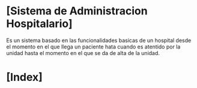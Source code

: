 # [Sistema de Administracion Hospitalario]

Es un sistema basado en las funcionalidades basicas de un hospital desde el momento en el que llega un paciente hata cuando es atentido por la unidad hasta el momento en el que se da de alta de la unidad.

# [Index]
